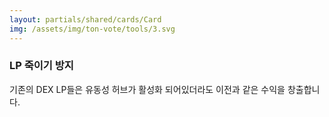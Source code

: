 ```yaml
---
layout: partials/shared/cards/Card
img: /assets/img/ton-vote/tools/3.svg
---
```


### LP 죽이기 방지

기존의 DEX LP들은 유동성 허브가 활성화 되어있더라도 이전과 같은 수익을 창출합니다.